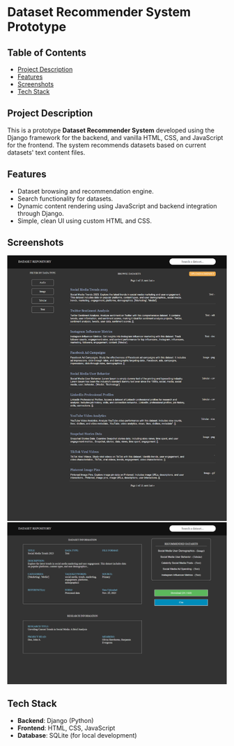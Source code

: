 # Dataset Recommender System Prototype

## Table of Contents

- [Project Description](#project-description)
- [Features](#features)
- [Screenshots](#screenshots)
- [Tech Stack](#tech-stack)

## Project Description

This is a prototype **Dataset Recommender System** developed using the Django framework for the backend, and vanilla HTML, CSS, and JavaScript for the frontend. The system recommends datasets based on current datasets' text content files.

## Features

- Dataset browsing and recommendation engine.
- Search functionality for datasets.
- Dynamic content rendering using JavaScript and backend integration through Django.
- Simple, clean UI using custom HTML and CSS.

## Screenshots

![Dataset Recommender Homepage](screenshots/homepage.png "Homepage of the Dataset Recommender")
![Dataset Recommender - Sample Dataset](screenshots/sample-dataset.png "Page of a Sample Dataset")

## Tech Stack

- **Backend**: Django (Python)
- **Frontend**: HTML, CSS, JavaScript
- **Database**: SQLite (for local development)
